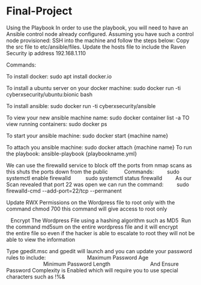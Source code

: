 # Final-Project
Using the Playbook
In order to use the playbook, you will need to have an Ansible control node already configured. Assuming you have such a control node provisioned:
SSH into the machine and follow the steps below:
Copy the src file to etc/ansible/files.
Update the hosts file to include the Raven Security ip address 192.168.1.110

Commands: 

To install docker: sudo apt install docker.io 

To install a ubuntu server on your docker machine: sudo docker run -ti cyberxsecurity/ubuntu:bionic bash 

To install ansible: sudo docker run -ti cyberxsecurity/ansible 

To view your new ansible machine name: sudo docker container list -a TO view running containers: sudo docker ps 

To start your ansible machine: sudo docker start {machine name} 

To attach you ansible machine: sudo docker attach {machine name} To run the playbook: ansible-playbook {playbookname.yml}


We can use the firewalld service to block off the ports from nmap scans as this shuts the ports down from the public  
        Commands:
        sudo systemctl enable firewalld 
        sudo systemctl status firewalld
        As our Scan revealed that port 22 was open we can run the command:
        sudo firewalld-cmd --add-port=22/tcp --permanent 

Update RWX Permissions on the Wordpress file to root only with the command chmod 700 this command will give access to root only   

   Encrypt The Wordpress File using a hashing algorithm such as MD5 
   Run the command md5sum on the entire wordpress file and it will encrypt the entire file 
   so even if the hacker is able to escalate to root they will not be able to view the information


Type gpedit.msc and gpedit will launch and you can update your password rules to include:  
                         Maximum Password Age
                         Minimum Password Length 
                         And Ensure Password Complexity is Enabled which will require you to use special characters such as !%&

